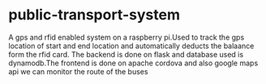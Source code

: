 # public-transport-system
A gps and rfid enabled system on a raspberry pi.Used to track the gps location of start and end location and automatically deducts the balaance form the rfid card.
The backend is done on flask and database used is dynamodb.The frontend is done on apache cordova and also google maps api we can monitor the route of the buses
